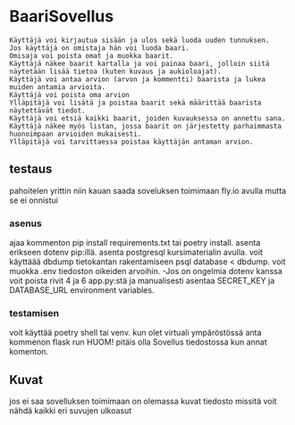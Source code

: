 # BaariSovellus
    
    Käyttäjä voi kirjautua sisään ja ulos sekä luoda uuden tunnuksen.
    Jos käyttäjä on omistaja hän voi luoda baari.
    Omisaja voi poista omat ja muokka baarit.
    Käyttäjä näkee baarit kartalla ja voi painaa baari, jolloin siitä näytetään lisää tietoa (kuten kuvaus ja aukioloajat).
    Käyttäjä voi antaa arvion (arvon ja kommentti) baarista ja lukea muiden antamia arvioita.
    Käyttäjä voi poista oma arvion
    Ylläpitäjä voi lisätä ja poistaa baarit sekä määrittää baarista näytettävät tiedot.
    Käyttäjä voi etsiä kaikki baarit, joiden kuvauksessa on annettu sana.
    Käyttäjä näkee myös listan, jossa baarit on järjestetty parhaimmasta huonoimpaan arvioiden mukaisesti.
    Ylläpitäjä voi tarvittaessa poistaa käyttäjän antaman arvion.
 
 ## testaus
 pahoitelen yrittin niin kauan saada soveluksen toimimaan fly.io avulla mutta se ei onnistui
 ### asenus
ajaa kommenton pip install requirements.txt tai poetry install.
asenta erikseen dotenv pip:illä.
asenta postgresql kursimaterialin avulla.
voit käyttäää dbdump tietokantan rakentamiseen    psql database < dbdump.
voit muokka .env tiedoston oikeiden arvoihin.
-Jos on ongelmia dotenv kanssa voit poista rivit 4 ja 6 app.py:stä ja manualisesti asentaa SECRET_KEY ja DATABASE_URL environment variables.
### testamisen
voit käyttää poetry shell tai venv.
kun olet virtuali ympäröstössä anta kommenon flask run HUOM! pitäis olla Sovellus tiedostossa kun annat komenton.

 ## Kuvat
 jos ei saa sovelluksen toimimaan on olemassa kuvat tiedosto missitä voit nähdä kaikki eri suvujen ulkoasut
